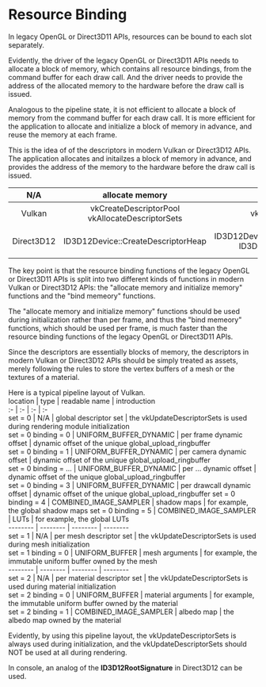 # Resource Binding  

In legacy OpenGL or Direct3D11 APIs, resources can be bound to each slot separately.  

Evidently, the driver of the legacy OpenGL or Direct3D11 APIs needs to allocate a block of memory, which contains all resource bindings, from the command buffer for each draw call. And the driver needs to provide the address of the allocated memory to the hardware before the draw call is issued.  

Analogous to the pipeline state, it is not efficient to allocate a block of memory from the command buffer for each draw call. It is more efficient for the application to allocate and initialize a block of memory in advance, and reuse the memory at each frame.  

This is the idea of of the descriptors in modern Vulkan or Direct3D12 APIs. The application allocates and initailzes a block of memory in advance, and provides the address of the memory to the hardware before the draw call is issued.

N/A | allocate memory  | initailze memory | bind memeory 
:-: | :-: | :-: | :-:  
Vulkan | vkCreateDescriptorPool <br/> vkAllocateDescriptorSets | vkUpdateDescriptorSets | vkCmdBindDescriptorSets   
Direct3D12 | ID3D12Device::CreateDescriptorHeap | ID3D12Device::CreateShaderResourceView <br/> ID3D12Device::CreateSampler | ID3D12GraphicsCommandList::SetDescriptorHeaps <br/> ID3D12GraphicsCommandList::SetGraphicsRootConstantBufferView <br/> ID3D12GraphicsCommandList::SetGraphicsRootDescriptorTable   

The key point is that the resource binding functions of the legacy OpenGL or Direct3D11 APIs is split into two different kinds of functions in modern Vulkan or Direct3D12 APIs: the "allocate memory and initialize memory" functions and the "bind memeory" functions.  

The "allocate memory and initialize memory" functions should be used during initialization rather than per frame, and thus the "bind memeory" functions, which should be used per frame, is much faster than the resource binding functions of the legacy OpenGL or Direct3D11 APIs.  

Since the descriptors are essentially blocks of memory, the descriptors in modern Vulkan or Direct3D12 APIs should be simply treated as assets, merely following the rules to store the vertex buffers of a mesh or the textures of a material.  

Here is a typical pipeline layout of Vulkan.  
location              | type                   | readable name               | introduction  
:-                    | :-                     | :-                          | :-  
set = 0               | N/A                    | global descriptor set       | the vkUpdateDescriptorSets is used during rendering module initialization  
set = 0 binding = 0   | UNIFORM_BUFFER_DYNAMIC | per frame dynamic offset    | dynamic offset of the unique global_upload_ringbuffer  
set = 0 binding = 1   | UNIFORM_BUFFER_DYNAMIC | per camera dynamic offset   | dynamic offset of the unique global_upload_ringbuffer  
set = 0 binding = ... | UNIFORM_BUFFER_DYNAMIC | per ... dynamic offset      | dynamic offset of the unique global_upload_ringbuffer  
set = 0 binding = 3   | UNIFORM_BUFFER_DYNAMIC | per drawcall dynamic offset | dynamic offset of the unique global_upload_ringbuffer 
set = 0 binding = 4   | COMBINED_IMAGE_SAMPLER | shadow maps                 | for example, the global shadow maps 
set = 0 binding = 5   | COMBINED_IMAGE_SAMPLER | LUTs                        | for example, the global LUTs  
\-\-\-\-\-\-\-\-      | \-\-\-\-\-\-\-\-       | \-\-\-\-\-\-\-\-            | \-\-\-\-\-\-\-\-  
set = 1               | N/A                    | per mesh descriptor set     | the vkUpdateDescriptorSets is used during mesh initialization  
set = 1 binding = 0   | UNIFORM_BUFFER         | mesh arguments              | for example, the immutable uniform buffer owned by the mesh  
\-\-\-\-\-\-\-\-      | \-\-\-\-\-\-\-\-       | \-\-\-\-\-\-\-\-            | \-\-\-\-\-\-\-\-  
set = 2               | N/A                    | per material descriptor set | the vkUpdateDescriptorSets is used during material initialization  
set = 2 binding = 0   | UNIFORM_BUFFER         | material arguments          | for example, the immutable uniform buffer owned by the material  
set = 2 binding = 1   | COMBINED_IMAGE_SAMPLER | albedo map                  | the albedo map owned by the material  

Evidently, by using this pipeline layout, the vkUpdateDescriptorSets is always used during initialization, and the vkUpdateDescriptorSets should NOT be used at all during rendering.  

In console, an analog of the **ID3D12RootSignature** in Direct3D12 can be used.  
